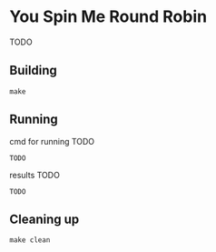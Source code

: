 # You Spin Me Round Robin

TODO

## Building

```shell
make
```

## Running

cmd for running TODO
```shell
TODO
```

results TODO
```shell
TODO

```

## Cleaning up

```shell
make clean
```
